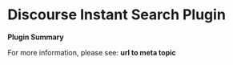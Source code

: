# **Discourse Instant Search** Plugin

**Plugin Summary**

For more information, please see: **url to meta topic**
